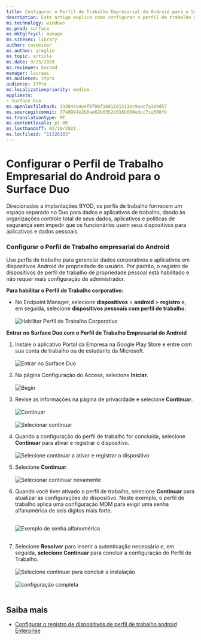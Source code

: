 ```yaml
---
title: Configurar o Perfil de Trabalho Empresarial do Android para o Surface Duo
description: Este artigo explica como configurar o perfil de trabalho no Surface Duo.
ms.technology: windows
ms.prod: surface
ms.mktglfcycl: manage
ms.sitesec: library
author: coveminer
ms.author: greglin
ms.topic: article
ms.date: 9/25/2020
ms.reviewer: karand
manager: laurawi
ms.audience: itpro
audience: ITPro
ms.localizationpriority: medium
appliesto:
- Surface Duo
ms.openlocfilehash: 393844a4e4f0f06f16d11d1313ec9aacfa109d57
ms.sourcegitcommit: 37e0994e2b8ae62b0352b016b698edcc7ca500fb
ms.translationtype: MT
ms.contentlocale: pt-BR
ms.lasthandoff: 02/10/2021
ms.locfileid: "11326103"
---
```

# Configurar o Perfil de Trabalho Empresarial do Android para o Surface Duo

Direcionados a implantações BYOD, os perfis de trabalho fornecem um espaço separado no Duo para dados e aplicativos de trabalho, dando às organizações controle total de seus dados, aplicativos e políticas de segurança sem impedir que os funcionários usem seus dispositivos para aplicativos e dados pessoais.

###  <a name="set-up-android-enterprise-work-profile"></a>Configurar o Perfil de Trabalho empresarial do Android

Use perfis de trabalho para gerenciar dados corporativos e aplicativos em dispositivos Android de propriedade do usuário. Por padrão, o registro de dispositivos de perfil de trabalho de propriedade pessoal está habilitado e não requer mais configuração de administrador.  

**Para habilitar o Perfil de Trabalho corporativo:**

- No Endpoint Manager, selecione **dispositivos**  >  **android**  >  **registro** e, em seguida, selecione **dispositivos pessoais com perfil de trabalho**.
<br><br>
 ![Habilitar Perfil de Trabalho Corporativo](images/enroll-start.png)

 
**Entrar no Surface Duo com o Perfil de Trabalho Empresarial do Android**

1. Instale o aplicativo Portal da Empresa na Google Play Store e entre com sua conta de trabalho ou de estudante da Microsoft.<br><br>
![Entrar no Surface Duo](images/duo-wp-1.png)
 
2. Na página Configuração do Access, selecione **Iniciar**.<br><br>
![Begin](images/duo-wp-2.png)

3. Revise as informações na página de privacidade e selecione **Continuar**.<br><br>
 ![Continuar](images/duo-wp-3.png)
<br><br>
 ![Selecionar continuar](images/duo-wp-4.png)
 
4. Quando a configuração do perfil de trabalho for concluída, selecione **Continuar** para ativar e registrar o dispositivo.<br><br>
 ![Selecione continuar a ativar e registrar o dispositivo](images/duo-wp-5.png)

5. Selecione **Continuar**.<br><br>
 ![Selecionar continuar novamente](images/duo-wp-6.png)

6. Quando você tiver ativado o perfil de trabalho, selecione **Continuar** para atualizar as configurações do dispositivo. Neste exemplo, o perfil de trabalho aplica uma configuração MDM para exigir uma senha alfanumérica de seis dígitos mais forte. <br><br>

     ![Exemplo de senha alfanumérica](images/duo-wp-7.png)<br><br>
7. Selecione **Resolver** para inserir a autenticação necessária e, em seguida, **selecione Continuar** para concluir a configuração do Perfil de Trabalho. <br><br>
     ![Selecione continuar para concluir a instalação](images/duo-wp-8.png)<br><br>
     ![configuração completa](images/duo-wp-9.png)<br><br>

##  <a name="learn-more"></a>Saiba mais

- [Configurar o registro de dispositivos de perfil de trabalho android Enterprise](https://docs.microsoft.com/mem/intune/enrollment/android-work-profile-enroll)


